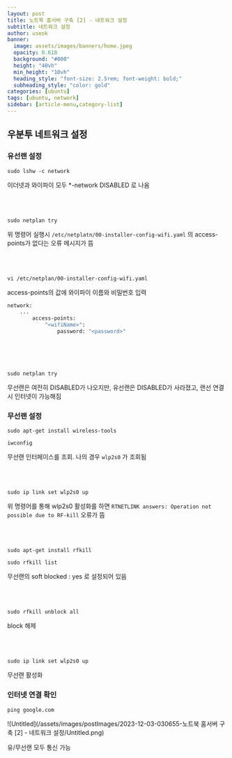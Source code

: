 ```yaml
---
layout: post
title: 노트북 홈서버 구축 [2] - 네트워크 설정
subtitle: 네트워크 설정
author: useok
banner:
  image: assets/images/banners/home.jpeg
  opacity: 0.618
  background: "#000"
  height: "40vh"
  min_height: "10vh"
  heading_style: "font-size: 2.5rem; font-weight: bold;"
  subheading_style: "color: gold"
categories: [ubuntu]
tags: [ubuntu, network]
sidebar: [article-menu,category-list] 
---
```

## 우분투 네트워크 설정

### 유선랜 설정

`sudo lshw -c network`

이더넷과 와이파이 모두 *-network DISABLED 로 나옴<br><br><br><br>

`sudo netplan try`

위 명령어 실행시 `/etc/netplatn/00-installer-config-wifi.yaml` 의 access-points가 없다는 오류 메시지가 뜸<br><br><br><br>

`vi /etc/netplan/00-installer-config-wifi.yaml` 

access-points의 값에 와이파이 이름와 비밀번호 입력 

```bash
network:
	...
		access-points:
			"<wifiName>":
				password: "<password>"
```
<br><br><br><br>
`sudo netplan try`

무선랜은 여전히 DISABLED가 나오지만, 유선랜은 DISABLED가 사라졌고, 랜선 연결 시 인터넷이 가능해짐

### 무선랜 설정

`sudo apt-get install wireless-tools`

`iwconfig`

무선랜 인터페이스를 조회. 나의 경우 `wlp2s0` 가 조회됨<br><br><br><br>

`sudo ip link set wlp2s0 up` 

위 명령어를 통해 wlp2s0 활성화를 하면 `RTNETLINK answers: Operation not possible due to RF-kill` 오류가 뜸<br><br><br><br>

`sudo apt-get install rfkill`

`sudo rfkill list`

무선랜의 soft blocked : yes 로 설정되어 있음<br><br><br><br>

`sudo rfkill unblock all`

block 해제 <br><br><br><br>

`sudo ip link set wlp2s0 up`

무선랜 활성화

### 인터넷 연결 확인

`ping google.com`

![Untitled](/assets/images/postImages/2023-12-03-030655-노트북 홈서버 구축 [2] - 네트워크 설정/Untitled.png)

유/무선랜 모두 통신 가능